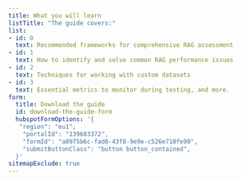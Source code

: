 ```yaml
---
title: What you will learn
listTitle: "The guide covers:"
list:
- id: 0
  text: Recommended frameworks for comprehensive RAG assessment
- id: 1
  text: How to identify and solve common RAG performance issues
- id: 2
  text: Techniques for working with custom datasets
- id: 3
  text: Essential metrics to monitor during testing, and more.
form:
  title: Download the guide
  id: download-the-guide-form
  hubspotFormOptions: '{
   "region": "eu1",
    "portalId": "139603372",
    "formId": "a0975b6c-fad8-43f8-9e9e-c526e710fe90",
    "submitButtonClass": "button button_contained",
  }'
sitemapExclude: true
---
```

